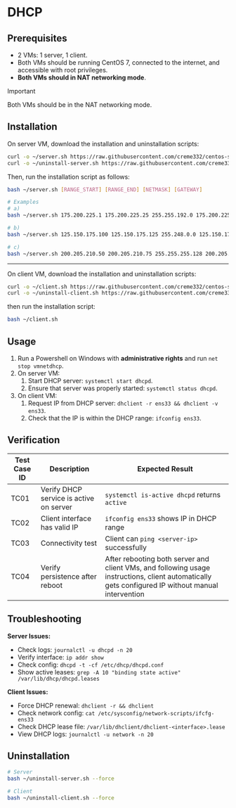 # DHCP

## Prerequisites

- 2 VMs: 1 server, 1 client.
- Both VMs should be running CentOS 7, connected to the internet, and accessible with root privileges.
- **Both VMs should in NAT networking mode**.

> [!IMPORTANT]
> Both VMs should be in the NAT networking mode.

## Installation

On server VM, download the installation and uninstallation scripts:

```bash
curl -o ~/server.sh https://raw.githubusercontent.com/creme332/centos-scripts/refs/heads/dhcp/dhcp-lab/server.sh
curl -o ~/uninstall-server.sh https://raw.githubusercontent.com/creme332/centos-scripts/refs/heads/dhcp/dhcp-lab/uninstall-server.sh
```

Then, run the installation script as follows:

```bash
bash ~/server.sh [RANGE_START] [RANGE_END] [NETMASK] [GATEWAY]

# Examples
# a)
bash ~/server.sh 175.200.225.1 175.200.225.25 255.255.192.0 175.200.225.1

# b)
bash ~/server.sh 125.150.175.100 125.150.175.125 255.248.0.0 125.150.175.100

# c)
bash ~/server.sh 200.205.210.50 200.205.210.75 255.255.255.128 200.205.210.50
```

---

On client VM, download the installation and uninstallation scripts:

```bash
curl -o ~/client.sh https://raw.githubusercontent.com/creme332/centos-scripts/refs/heads/dhcp/dhcp-lab/client.sh
curl -o ~/uninstall-client.sh https://raw.githubusercontent.com/creme332/centos-scripts/refs/heads/dhcp/dhcp-lab/uninstall-client.sh
```

then run the installation script:

```bash
bash ~/client.sh
```

## Usage

1. Run a Powershell on Windows with **administrative rights** and run `net stop vmnetdhcp`.
2. On server VM:
   1. Start DHCP server: `systemctl start dhcpd`.
   2. Ensure that server was properly started: `systemctl status dhcpd`.
3. On client VM:
   1. Request IP from DHCP server: `dhclient -r ens33 && dhclient -v ens33`.
   2. Check that the IP is within the DHCP range: `ifconfig ens33`.

## Verification

| Test Case ID | Description                             | Expected Result                                                                                                                                   |
| ------------ | --------------------------------------- | ------------------------------------------------------------------------------------------------------------------------------------------------- |
| TC01         | Verify DHCP service is active on server | `systemctl is-active dhcpd` returns `active`                                                                                                      |
| TC02         | Client interface has valid IP           | `ifconfig ens33` shows IP in DHCP range                                                                                                           |
| TC03         | Connectivity test                       | Client can `ping <server-ip>` successfully                                                                                                        |
| TC04         | Verify persistence after reboot         | After rebooting both server and client VMs, and following usage instructions, client automatically gets configured IP without manual intervention |

## Troubleshooting

**Server Issues:**
- Check logs: `journalctl -u dhcpd -n 20`
- Verify interface: `ip addr show`
- Check config: `dhcpd -t -cf /etc/dhcp/dhcpd.conf`
- Show active leases: `grep -A 10 "binding state active" /var/lib/dhcp/dhcpd.leases`

**Client Issues:**
- Force DHCP renewal: `dhclient -r && dhclient`
- Check network config: `cat /etc/sysconfig/network-scripts/ifcfg-ens33`
- Check DHCP lease file: `/var/lib/dhclient/dhclient-<interface>.lease`
- View DHCP logs: `journalctl -u network -n 20`

## Uninstallation

```sh
# Server
bash ~/uninstall-server.sh --force

# Client
bash ~/uninstall-client.sh --force
```